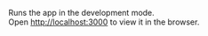 Runs the app in the development mode.<br />
Open [http://localhost:3000](http://localhost:3000) to view it in the browser.

